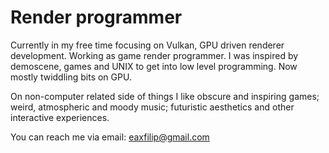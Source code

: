 
# Render programmer

Currently in my free time focusing on Vulkan, GPU driven renderer development. Working as game render programmer. I was inspired by demoscene, games and UNIX to get into low level programming. Now mostly twiddling bits on GPU.

On non-computer related side of things I like obscure and inspiring games; weird, atmospheric and moody music; futuristic aesthetics and other interactive experiences.

You can reach me via email: eaxfilip@gmail.com
